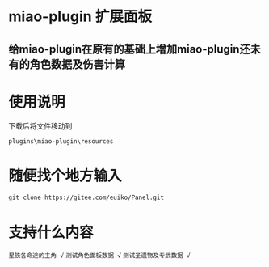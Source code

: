 # miao-plugin 扩展面板

## 给miao-plugin在原有的基础上增加miao-plugin还未有的角色数据及伤害计算

#  **使用说明** 
下载后将文件移动到
```
plugins\miao-plugin\resources
```

#  **随便找个地方输入** 
```
git clone https://gitee.com/euiko/Panel.git
```

#  **支持什么内容** 
`星铁各命途的主角 √`
`测试角色面板数据 √`
`测试圣遗物及专武数据 √`